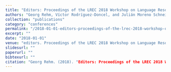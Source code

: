 ```yaml
---
title: "Editors: Proceedings of the LREC 2018 Workshop on Language Resources and Technologies for the Legal Knowledge Graph"
authors: "Georg Rehm, Víctor Rodríguez-Doncel, and Julián Moreno Schneider"
collection: "publications"
category: "conferences"
permalink: "/2018-01-01-editors-proceedings-of-the-lrec-2018-workshop-on-language-resources-and-technologies-for-the-legal-knowledge-graph"
excerpt: ""
date: "2018-01-01"
venue: "editors. Proceedings of the LREC 2018 Workshop on Language Resources and Technologies for the Legal Knowledge Graph, Miyazaki, Japan, 5 2018. 12 May, http://legalkg2018.lynx-project.eu."
slidesurl: ""
paperurl: ""
bibtexurl: ""
citation: "Georg Rehm. (2018). "Editors: Proceedings of the LREC 2018 Workshop on Language Resources and Technologies for the Legal Knowledge Graph." *editors. Proceedings of the LREC 2018 Workshop on Language Resources and Technologies for the Legal Knowledge Graph, Miyazaki, Japan, 5 2018. 12 May, http://legalkg2018.lynx-project.eu.*."
---
```


